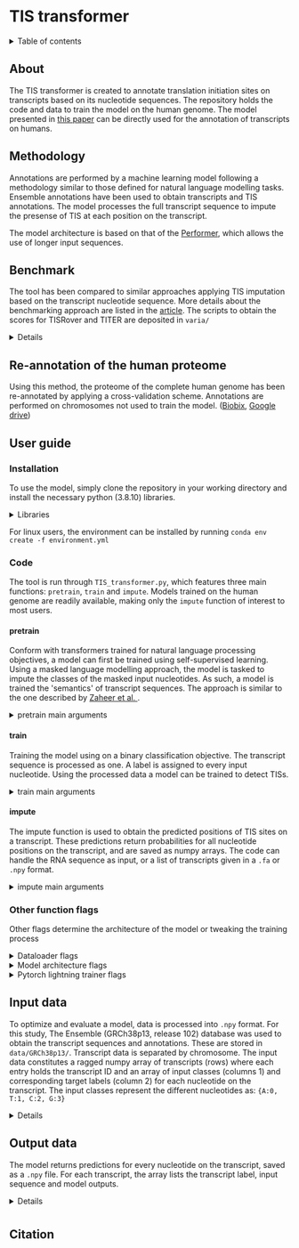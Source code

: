 # TIS transformer



<details><summary>Table of contents</summary>

- [About](#about)
- [Methodology](#methodology)
- [Benchmark](#benchmark)
- [Re-annotated Human Proteom](#human)
- [User guide](#userguide)
  - [Installation](#installation)
  - [Code](#code)

- [Citation](#citation)
</details>

## About <a name="about"></a>
The TIS transformer is created to annotate translation initiation sites on transcripts based on its nucleotide sequences. The repository holds the code and data to train the model on the human genome. The model presented in [this paper](https://www.google.com) can be directly used for the annotation of transcripts on humans.

## Methodology <a name="methodology"></a>
Annotations are performed by a machine learning model following a methodology similar to those defined for natural language modelling tasks. Ensemble annotations have been used to obtain transcripts and TIS annotations. The model processes the full transcript sequence to impute the presense of TIS at each position on the transcript. 

The model architecture is based on that of the [Performer](https://arxiv.org/abs/2009.14794), which allows the use of longer input sequences.

## Benchmark <a name="benchmark"></a>

The tool has been compared to similar approaches applying TIS imputation based on the transcript nucleotide sequence. More details about the benchmarking approach are listed in the [article](www.google.com). The scripts to obtain the scores for TISRover and TITER are deposited in `varia/`

<details>

**All positions**

| Method |  ROC AUC | PR AUC |
| - |  - | - |
| [TIS transformer]() |  99.99 | 85.63 | 

**Only ATG positions**

| Method |  ROC AUC | PR AUC |
| - |  - | - |
| [TIS transformer]() |  99.63 | 83.59 | 
| [TISRover](https://www.inderscience.com/info/inarticle.php?artid=94781) |  97.20 | 43.32 |
| [TITER](https://www.ncbi.nlm.nih.gov/pmc/articles/PMC5870772/) |  61.99 | 1.69 | 

</details>

## Re-annotation of the human proteome <a name="human"></a>

Using this method, the proteome of the complete human genome has been re-annotated by applying a cross-validation scheme. Annotations are performed on chromosomes not used to train the model. ([Biobix](), [Google drive]())

## User guide <a name="userguide"></a>

### Installation <a name="installation"></a>
To use the model, simply clone the repository in your working directory and install the necessary python (3.8.10) libraries.
<details><summary>Libraries</summary>

---
```
numpy 1.20.1
pytorch 1.8.1
pytorch-lightning 1.3.5
performer-pytorch 1.0.11

```
---

</details>

For linux users, the environment can be installed by running `conda env create -f environment.yml`

### Code <a name="code"></a>

The tool is run through `TIS_transformer.py`, which features three main functions: `pretrain`, `train` and `impute`. Models trained on the human genome are readily available, making only the `impute` function of interest to most users. 

#### pretrain

Conform with transformers trained for natural language processing objectives, a model can first be trained using self-supervised learning. Using a masked language modelling approach, the model is tasked to impute the classes of the masked input nucleotides. As such, a model is trained the 'semantics' of transcript sequences. The approach is similar to the one described by [Zaheer et al. ](https://arxiv.org/abs/2007.14062).

<details><summary>pretrain main arguments</summary>

---
```
python TIS_transformer.py pretrain -h

positional arguments:
    data_path             path to folder containing the data files
    val_set               file in data_path folder used for validation
    test_set              file in data_path folder used for testing
  --mask_frac float       fraction of inputs that are masked (default: 0.85)
  --rand_frac float       fraction of masked inputs that are randomized (default: 0.1)

# Example
    
python TIS_transformer.py pretrain 'data/GRCh38p13/' 'chr11.npy' 'chr4.npy' --max_epochs 70 --gpu 1 
```
---

</details>

#### train
Training the model using on a binary classification objective. The transcript sequence is processed as one. A label is assigned to every input nucleotide. Using the processed data a model can be trained to detect TISs. 

<details><summary>train main arguments</summary>

---
```
python TIS_transformer.py train -h
    
positional arguments:
  data_path             path to folder containing the data files
  val_set               file in data_path folder used for validation
  test_set              file in data_path folder used for testing
  --transfer_checkpoint Path to checkpoint pretrained model (default: None)
    
# Example
    
python TIS_transformer.py train 'data/GRCh38p13/' 'chr11.npy' 'chr4.npy' --max_epochs 70 --transfer_checkpoint lightning_logs/mlm_model/version_0/checkpoints/mlm_model.ckpt --name tis_chr4 --gpu 1 

```
---
    
</details>

#### impute

The impute function is used to obtain the predicted positions of TIS sites on a transcript. These predictions return probabilities for all nucleotide positions on the transcript, and are saved as numpy arrays. The code can handle the RNA sequence as input, or a list of transcripts given in a `.fa` or `.npy` format.

<details><summary>impute main arguments</summary>

---
```
python TIS_transformer.py impute -h

positional arguments:
  input               RNA sequence or path to `.npy` or `.fa` file
  transfer_checkpoint   path to checkpoint of trained model
  save_path           save file locations (default: results.npy)

# Example

python TIS_transformer.py impute AAAAACCTTTT lightning_logs/tis_chr4/version_0/checkpoints/tis_chr4.ckpt --gpu 1
    
python TIS_transformer.py impute example.fa lightning_logs/tis_chr4/version_0/checkpoints/tis_chr4.ckpt --gpu 1
    
python TIS_transformer.py impute data/GRCh38p13/chr4.npy lightning_logs/tis_chr4/version_0/checkpoints/tis_chr4.ckpt --gpu 1
```
---

</details>

### Other function flags

Other flags determine the architecture of the model or tweaking the training process

<details><summary>Dataloader flags</summary>

---
```
data loader arguments

  --max_seq_len int     maximum sequence length of transcripts (default: 25000)
  --num_workers int     number of data loader workers (default: 12)
  --max_transcripts_per_batch int
                        maximum amount of transcripts per batch (default: 400)
```
---

</details>

<details><summary>Model architecture flags</summary>

---
```
Model:
  Transformer arguments

  --transfer_checkpoint str
                        Path to checkpoint pretrained model (default: None)
  --lr float            learning rate (default: 0.001)
  --decay_rate float    linearly decays learning rate for every epoch (default: 0.95)
  --num_tokens int      number of unique input tokens (default: 7)
  --dim int             dimension of the hidden states (default: 30)
  --depth int           number of layers (default: 6)
  --heads int           number of attention heads in every layer (default: 6)
  --dim_head int        dimension of the attention head matrices (default: 16)
  --nb_features int     number of random features, if not set, will default to (d * log(d)),where d is the dimension
                        of each head (default: 80)
                        of each head (default: 80)
  --feature_redraw_interval int
                        how frequently to redraw the projection matrix (default: 100)
  --generalized_attention boolean
                        applies generalized attention functions (default: True)
  --kernel_fn boolean   generalized attention function to apply (if generalized attention) (default: ReLU())
  --reversible boolean  reversible layers, from Reformer paper (default: True)
  --ff_chunks int       chunk feedforward layer, from Reformer paper (default: 10)
  --use_scalenorm boolean
                        use scale norm, from 'Transformers without Tears' paper (default: False)
  --use_rezero boolean  use rezero, from 'Rezero is all you need' paper (default: False)
  --ff_glu boolean      use GLU variant for feedforward (default: True)
  --emb_dropout float   embedding dropout (default: 0.1)
  --ff_dropout float    feedforward dropout (default: 0.1)
  --attn_dropout float  post-attn dropout (default: 0.1)
  --local_attn_heads int
                        the amount of heads used for local attention (default: 4)
  --local_window_size int
                        window size of local attention (default: 256)
```
---

</details>

<details><summary>Pytorch lightning trainer flags</summary>

---
```
pl.Trainer:
  --logger [str_to_bool]
                        Logger (or iterable collection of loggers) for experiment tracking. A ``True`` value uses
                        the default ``TensorBoardLogger``. ``False`` will disable logging. (default: True)
  --checkpoint_callback [str_to_bool]
                        If ``True``, enable checkpointing. It will configure a default ModelCheckpoint callback if
                        there is no user-defined ModelCheckpoint in
                        :paramref:`~pytorch_lightning.trainer.trainer.Trainer.callbacks`. (default: True)
  --default_root_dir str
                        Default path for logs and weights when no logger/ckpt_callback passed. Default:
                        ``os.getcwd()``. Can be remote file paths such as `s3://mybucket/path` or 'hdfs://path/'
                        (default: None)
  --gradient_clip_val float
                        0 means don't clip. (default: 0.0)
  --gradient_clip_algorithm str
                        'value' means clip_by_value, 'norm' means clip_by_norm. Default: 'norm' (default: norm)
  --process_position int
                        orders the progress bar when running multiple models on same machine. (default: 0)
  --num_nodes int       number of GPU nodes for distributed training. (default: 1)
  --num_processes int   number of processes for distributed training with distributed_backend="ddp_cpu" (default: 1)
  --gpus _gpus_allowed_type
                        number of gpus to train on (int) or which GPUs to train on (list or str) applied per node
                        (default: None)
  --auto_select_gpus [str_to_bool]
                        If enabled and `gpus` is an integer, pick available gpus automatically. This is especially
                        useful when GPUs are configured to be in "exclusive mode", such that only one process at a
                        time can access them. (default: False)
  --tpu_cores _gpus_allowed_type
                        How many TPU cores to train on (1 or 8) / Single TPU to train on [1] (default: None)
  --log_gpu_memory str  None, 'min_max', 'all'. Might slow performance (default: None)
  --progress_bar_refresh_rate int
                        How often to refresh progress bar (in steps). Value ``0`` disables progress bar. Ignored
                        when a custom progress bar is passed to :paramref:`~Trainer.callbacks`. Default: None, means
                        a suitable value will be chosen based on the environment (terminal, Google COLAB, etc.).
                        (default: None)
  --overfit_batches _int_or_float_type
                        Overfit a fraction of training data (float) or a set number of batches (int). (default: 0.0)
  --track_grad_norm float
                        -1 no tracking. Otherwise tracks that p-norm. May be set to 'inf' infinity-norm. (default:
                        -1)
  --check_val_every_n_epoch int
                        Check val every n train epochs. (default: 1)
  --fast_dev_run [str_to_bool_or_int]
                        runs n if set to ``n`` (int) else 1 if set to ``True`` batch(es) of train, val and test to
                        find any bugs (ie: a sort of unit test). (default: False)
  --accumulate_grad_batches int
                        Accumulates grads every k batches or as set up in the dict. (default: 1)
  --max_epochs int      Stop training once this number of epochs is reached. Disabled by default (None). If both
                        max_epochs and max_steps are not specified, defaults to ``max_epochs`` = 1000. (default:
                        None)
  --min_epochs int      Force training for at least these many epochs. Disabled by default (None). If both
                        min_epochs and min_steps are not specified, defaults to ``min_epochs`` = 1. (default: None)
  --max_steps int       Stop training after this number of steps. Disabled by default (None). (default: None)
  --min_steps int       Force training for at least these number of steps. Disabled by default (None). (default:
                        None)
  --max_time str        Stop training after this amount of time has passed. Disabled by default (None). The time
                        duration can be specified in the format DD:HH:MM:SS (days, hours, minutes seconds), as a
                        :class:`datetime.timedelta`, or a dictionary with keys that will be passed to
                        :class:`datetime.timedelta`. (default: None)
  --limit_train_batches _int_or_float_type
                        How much of training dataset to check (float = fraction, int = num_batches) (default: 1.0)
  --limit_val_batches _int_or_float_type
                        How much of validation dataset to check (float = fraction, int = num_batches) (default: 1.0)
  --limit_test_batches _int_or_float_type
                        How much of test dataset to check (float = fraction, int = num_batches) (default: 1.0)
  --limit_predict_batches _int_or_float_type
                        How much of prediction dataset to check (float = fraction, int = num_batches) (default: 1.0)
  --val_check_interval _int_or_float_type
                        How often to check the validation set. Use float to check within a training epoch, use int
                        to check every n steps (batches). (default: 1.0)
  --flush_logs_every_n_steps int
                        How often to flush logs to disk (defaults to every 100 steps). (default: 100)
  --log_every_n_steps int
                        How often to log within steps (defaults to every 50 steps). (default: 50)
  --accelerator str     Previously known as distributed_backend (dp, ddp, ddp2, etc...). Can also take in an
                        accelerator object for custom hardware. (default: None)
  --sync_batchnorm [str_to_bool]
                        Synchronize batch norm layers between process groups/whole world. (default: False)
  --precision int       Double precision (64), full precision (32) or half precision (16). Can be used on CPU, GPU
                        or TPUs. (default: 32)
  --weights_summary str
                        Prints a summary of the weights when training begins. (default: top)
  --weights_save_path str
                        Where to save weights if specified. Will override default_root_dir for checkpoints only. Use
                        this if for whatever reason you need the checkpoints stored in a different place than the
                        logs written in `default_root_dir`. Can be remote file paths such as `s3://mybucket/path` or
                        'hdfs://path/' Defaults to `default_root_dir`. (default: None)
  --num_sanity_val_steps int
                        Sanity check runs n validation batches before starting the training routine. Set it to `-1`
                        to run all batches in all validation dataloaders. (default: 2)
  --truncated_bptt_steps int
                        Deprecated in v1.3 to be removed in 1.5. Please use
                        :paramref:`~pytorch_lightning.core.lightning.LightningModule.truncated_bptt_steps` instead.
                        (default: None)
  --resume_from_checkpoint str
                        Path/URL of the checkpoint from which training is resumed. If there is no checkpoint file at
                        the path, start from scratch. If resuming from mid-epoch checkpoint, training will start
                        from the beginning of the next epoch. (default: None)
  --profiler str        To profile individual steps during training and assist in identifying bottlenecks. (default:
                        None)
  --benchmark [str_to_bool]
                        If true enables cudnn.benchmark. (default: False)
  --deterministic [str_to_bool]
                        If true enables cudnn.deterministic. (default: False)
  --reload_dataloaders_every_epoch [str_to_bool]
                        Set to True to reload dataloaders every epoch. (default: False)
  --auto_lr_find [str_to_bool_or_str]
                        If set to True, will make trainer.tune() run a learning rate finder, trying to optimize
                        initial learning for faster convergence. trainer.tune() method will set the suggested
                        learning rate in self.lr or self.learning_rate in the LightningModule. To use a different
                        key set a string instead of True with the key name. (default: False)
  --replace_sampler_ddp [str_to_bool]
                        Explicitly enables or disables sampler replacement. If not specified this will toggled
                        automatically when DDP is used. By default it will add ``shuffle=True`` for train sampler
                        and ``shuffle=False`` for val/test sampler. If you want to customize it, you can set
                        ``replace_sampler_ddp=False`` and add your own distributed sampler. (default: True)
  --terminate_on_nan [str_to_bool]
                        If set to True, will terminate training (by raising a `ValueError`) at the end of each
                        training batch, if any of the parameters or the loss are NaN or +/-inf. (default: False)
  --auto_scale_batch_size [str_to_bool_or_str]
                        If set to True, will `initially` run a batch size finder trying to find the largest batch
                        size that fits into memory. The result will be stored in self.batch_size in the
                        LightningModule. Additionally, can be set to either `power` that estimates the batch size
                        through a power search or `binsearch` that estimates the batch size through a binary search.
                        (default: False)
  --prepare_data_per_node [str_to_bool]
                        If True, each LOCAL_RANK=0 will call prepare data. Otherwise only NODE_RANK=0, LOCAL_RANK=0
                        will prepare data (default: True)
  --plugins str         Plugins allow modification of core behavior like ddp and amp, and enable custom lightning
                        plugins. (default: None)
  --amp_backend str     The mixed precision backend to use ("native" or "apex") (default: native)
  --amp_level str       The optimization level to use (O1, O2, etc...). (default: O2)
  --distributed_backend str
                        deprecated. Please use 'accelerator' (default: None)
  --move_metrics_to_cpu [str_to_bool]
                        Whether to force internal logged metrics to be moved to cpu. This can save some gpu memory,
                        but can make training slower. Use with attention. (default: False)
  --multiple_trainloader_mode str
                        How to loop over the datasets when there are multiple train loaders. In 'max_size_cycle'
                        mode, the trainer ends one epoch when the largest dataset is traversed, and smaller datasets
                        reload when running out of their data. In 'min_size' mode, all the datasets reload when
                        reaching the minimum length of datasets. (default: max_size_cycle)
  --stochastic_weight_avg [str_to_bool]
                        Whether to use `Stochastic Weight Averaging (SWA)(default: False)
```
---

</details>

## Input data

To optimize and evaluate a model, data is processed into `.npy` format. For this study, The Ensemble (GRCh38p13, release 102) database was used to obtain the transcript sequences and annotations. These are stored in `data/GRCh38p13/`. Transcript data is separated by chromosome. The input data constitutes a ragged numpy array of transcripts (rows) where each entry holds the transcript ID and an array of input classes (columns 1) and corresponding target labels (column 2) for each nucleotide on the transcript. The input classes represent the different nucleotides as: `{A:0, T:1, C:2, G:3}`

<details>

---
```
>>> chr3 = np.load('chr3.npy', allow_pickle=True)
>>> chr3[0]
array([array([[3, 0],
              [3, 0],
              [2, 0],
              ...,
              [0, 0],
              [0, 0],
              [0, 0]], dtype=int16), 'ENST00000661675'], dtype=object)

```
---

</details>

## Output data

The model returns predictions for every nucleotide on the transcript, saved as a `.npy` file. For each transcript, the array lists the transcript label, input sequence and model outputs.

<details>

---
```
>>> results = np.load('results.npy', allow_pickle=True)
>>> results[0]
array(['>ENST00000410304',
       array([3, 1, 2, 1, 0, 2, 2, 3, 2, 2, 0, 1, 0, 2, 2, 0, 2, 1, 2, 1, 3, 0,
              0, 2, 0, 2, 3, 2, 2, 2, 0, 0, 1, 2, 1, 1, 3, 1, 2, 1, 3, 0, 1, 2,
              1, 2, 0, 3, 0, 0, 3, 2, 1, 0, 0, 3, 2, 0, 3, 3, 3, 1, 2, 0, 3, 3,
              2, 2, 1, 0, 3, 1, 1, 0, 3, 1, 0, 1, 0, 0, 1, 0, 0, 1, 1, 3, 3, 0,
              1, 3, 3, 3, 3, 3, 0, 0, 0, 1, 3])                                ,
       array([2.3891837e-09, 7.0824785e-07, 8.3791534e-09, 4.3269135e-09,
              4.9220684e-08, 1.5315813e-10, 7.0196869e-08, 2.4103475e-10,
              4.5873511e-10, 1.4299616e-10, 6.1071654e-09, 1.9664975e-08,
              2.9255699e-07, 4.7719610e-08, 7.7600065e-10, 9.2305236e-10,
              3.3297397e-07, 3.5771163e-07, 4.1942007e-05, 4.5123262e-08,
              1.2450059e-09, 9.2165324e-11, 3.6457399e-09, 8.8559119e-08,
              9.2133210e-05, 1.7473910e-09, 4.0608841e-09, 2.9064828e-12,
              1.9478179e-08, 9.0584736e-12, 1.7068935e-05, 2.8910944e-07,
              3.5740332e-08, 3.3406838e-10, 5.7711222e-08, 5.0289093e-09,
              7.4243858e-12, 2.2184177e-09, 5.2881451e-06, 6.1195571e-10,
              1.4648888e-10, 1.4948037e-07, 2.3879443e-07, 1.6367457e-08,
              1.9375465e-08, 3.3595885e-08, 4.1618881e-10, 6.3614699e-12,
              4.1953702e-10, 1.3611480e-08, 2.0185058e-09, 8.1397658e-08,
              2.3339116e-07, 4.8850779e-08, 1.6549968e-12, 1.2499275e-11,
              8.3455109e-10, 1.5468280e-12, 3.5863316e-08, 1.2135585e-09,
              4.4234839e-14, 2.0041482e-11, 4.0546926e-09, 4.8796110e-12,
              3.4575018e-13, 5.0659910e-10, 3.2857072e-13, 2.3365734e-09,
              8.3198276e-10, 2.9397595e-10, 3.3731489e-08, 9.1637538e-11,
              1.0781720e-09, 1.0790679e-11, 4.8457072e-10, 4.6192927e-10,
              4.9371015e-12, 2.8158498e-13, 2.9590792e-09, 4.3507330e-07,
              5.7654831e-10, 2.4951474e-09, 4.6289192e-12, 1.5421598e-02,
              1.0270607e-11, 1.1841109e-09, 7.9038587e-10, 6.5511790e-10,
              6.0892291e-13, 1.6157842e-11, 6.9130129e-10, 4.5778301e-11,
              2.1682500e-03, 2.3315516e-09, 2.2578116e-11], dtype=float32)],
      dtype=object)

```
---

</details>

#

## Citation <a name="citation"></a>
       
